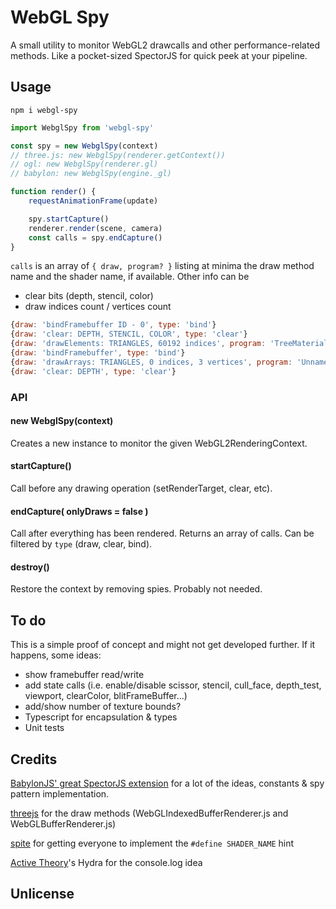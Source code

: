 # WebGL Spy

A small utility to monitor WebGL2 drawcalls and other performance-related methods.
Like a pocket-sized SpectorJS for quick peek at your pipeline.

## Usage
`npm i webgl-spy`

```js
import WebglSpy from 'webgl-spy'

const spy = new WebglSpy(context)
// three.js: new WebglSpy(renderer.getContext())
// ogl: new WebglSpy(renderer.gl)
// babylon: new WebglSpy(engine._gl)

function render() {
    requestAnimationFrame(update)

    spy.startCapture()
    renderer.render(scene, camera)
    const calls = spy.endCapture()
}
```

`calls` is an array of `{ draw, program? }` listing at minima the draw method name and the shader name, if available.
Other info can be
- clear bits (depth, stencil, color)
- draw indices count / vertices count
```js
{draw: 'bindFramebuffer ID - 0', type: 'bind'}
{draw: 'clear: DEPTH, STENCIL, COLOR', type: 'clear'}
{draw: 'drawElements: TRIANGLES, 60192 indices', program: 'TreeMaterial', type: 'draw'}
{draw: 'bindFramebuffer', type: 'bind'}
{draw: 'drawArrays: TRIANGLES, 0 indices, 3 vertices', program: 'Unnamed shader', type: 'draw'}
{draw: 'clear: DEPTH', type: 'clear'}
```

### API
#### new WebglSpy(context)
Creates a new instance to monitor the given WebGL2RenderingContext.

#### startCapture()
Call before any drawing operation (setRenderTarget, clear, etc).

#### endCapture( onlyDraws = false )
Call after everything has been rendered. Returns an array of calls. Can be filtered by `type` (draw, clear, bind).

#### destroy()
Restore the context by removing spies. Probably not needed.

## To do
This is a simple proof of concept and might not get developed further.
If it happens, some ideas:
- show framebuffer read/write
- add state calls (i.e. enable/disable scissor, stencil, cull_face, depth_test, viewport, clearColor, blitFrameBuffer...)
- add/show number of texture bounds?
- Typescript for encapsulation & types
- Unit tests

## Credits
[BabylonJS' great SpectorJS extension](https://github.com/BabylonJS/Spector.js) for a lot of the ideas, constants & spy pattern implementation.

[threejs](https://github.com/mrdoob/three.js) for the draw methods (WebGLIndexedBufferRenderer.js and WebGLBufferRenderer.js)

[spite](https://gist.github.com/spite/7ae92212b4f28076ba29) for getting everyone to implement the `#define SHADER_NAME` hint

[Active Theory](https://activetheory.net/)'s Hydra for the console.log idea

## Unlicense